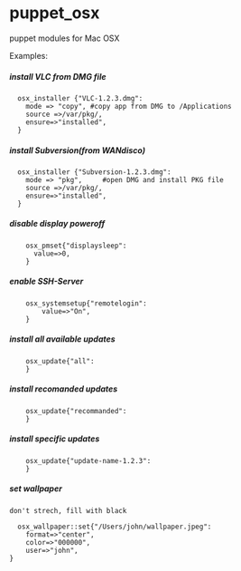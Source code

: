 # puppet_osx
puppet modules for Mac OSX

Examples:

##### install VLC from DMG file
```
  osx_installer {"VLC-1.2.3.dmg":
    mode => "copy",	#copy app from DMG to /Applications
    source =>/var/pkg/,
    ensure=>"installed",
  }
```

##### install Subversion(from WANdisco)
```
  osx_installer {"Subversion-1.2.3.dmg":
    mode => "pkg",     #open DMG and install PKG file
    source =>/var/pkg/,
    ensure=>"installed",
  }
```

##### disable display poweroff
```
    osx_pmset{"displaysleep":
      value=>0,
    }
```

##### enable SSH-Server
```
    osx_systemsetup{"remotelogin":
        value=>"On",
    }
```

##### install all available updates
```
    osx_update{"all":
    }
```

##### install recomanded updates
```
    osx_update{"recommanded":
    }
```

##### install specific updates
```
    osx_update{"update-name-1.2.3":
    }
```

##### set wallpaper
```
don't strech, fill with black

  osx_wallpaper::set{"/Users/john/wallpaper.jpeg":
    format=>"center",
    color=>"000000",
    user=>"john",
}
```


